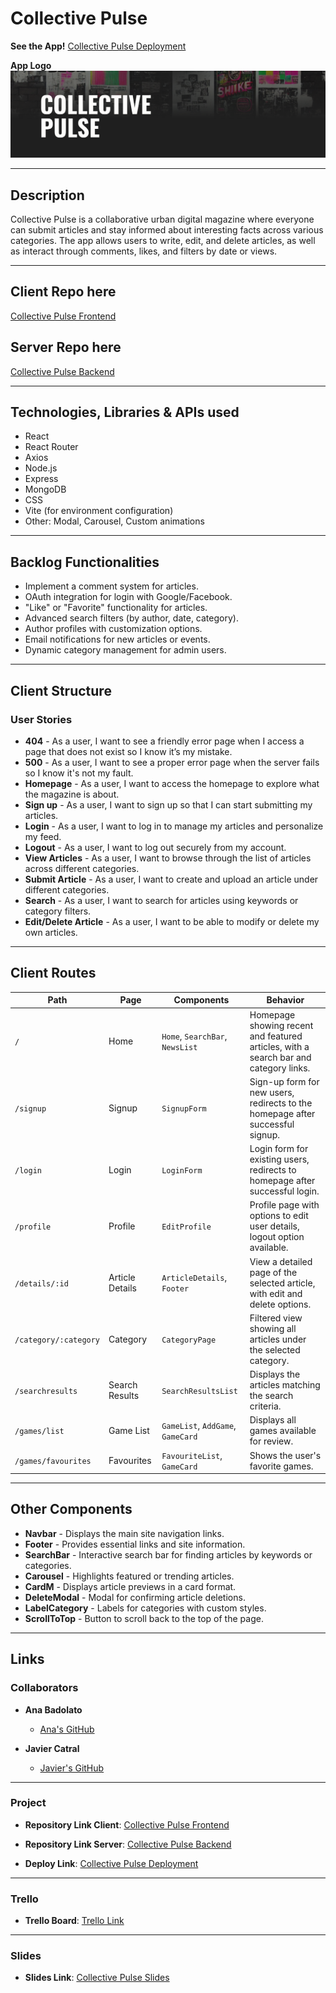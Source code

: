 # Collective Pulse

**See the App!** [Collective Pulse Deployment](https://collective-pulse.netlify.app/)

**App Logo**  
![App Logo](/public/cover.png)

---

## Description

Collective Pulse is a collaborative urban digital magazine where everyone can submit articles and stay informed about interesting facts across various categories. The app allows users to write, edit, and delete articles, as well as interact through comments, likes, and filters by date or views.

---

## Client Repo here

[Collective Pulse Frontend](https://github.com/ana-badolato/Collective-Pulse)

## Server Repo here

[Collective Pulse Backend](https://github.com/ana-badolato/Collective-Pulse-BackEnd)

---

## Technologies, Libraries & APIs used

- React
- React Router
- Axios
- Node.js
- Express
- MongoDB
- CSS
- Vite (for environment configuration)
- Other: Modal, Carousel, Custom animations

---

## Backlog Functionalities

- Implement a comment system for articles.
- OAuth integration for login with Google/Facebook.
- "Like" or "Favorite" functionality for articles.
- Advanced search filters (by author, date, category).
- Author profiles with customization options.
- Email notifications for new articles or events.
- Dynamic category management for admin users.

---

## Client Structure

### User Stories

- **404** - As a user, I want to see a friendly error page when I access a page that does not exist so I know it’s my mistake.
- **500** - As a user, I want to see a proper error page when the server fails so I know it's not my fault.
- **Homepage** - As a user, I want to access the homepage to explore what the magazine is about.
- **Sign up** - As a user, I want to sign up so that I can start submitting my articles.
- **Login** - As a user, I want to log in to manage my articles and personalize my feed.
- **Logout** - As a user, I want to log out securely from my account.
- **View Articles** - As a user, I want to browse through the list of articles across different categories.
- **Submit Article** - As a user, I want to create and upload an article under different categories.
- **Search** - As a user, I want to search for articles using keywords or category filters.
- **Edit/Delete Article** - As a user, I want to be able to modify or delete my own articles.

---

## Client Routes

| Path                  | Page            | Components                        | Behavior                                                                             |
| --------------------- | --------------- | --------------------------------- | ------------------------------------------------------------------------------------ |
| `/`                   | Home            | `Home`, `SearchBar`, `NewsList`   | Homepage showing recent and featured articles, with a search bar and category links. |
| `/signup`             | Signup          | `SignupForm`                      | Sign-up form for new users, redirects to the homepage after successful signup.       |
| `/login`              | Login           | `LoginForm`                       | Login form for existing users, redirects to homepage after successful login.         |
| `/profile`            | Profile         | `EditProfile`                     | Profile page with options to edit user details, logout option available.             |
| `/details/:id`        | Article Details | `ArticleDetails`, `Footer`        | View a detailed page of the selected article, with edit and delete options.          |
| `/category/:category` | Category        | `CategoryPage`                    | Filtered view showing all articles under the selected category.                      |
| `/searchresults`      | Search Results  | `SearchResultsList`               | Displays the articles matching the search criteria.                                  |
| `/games/list`         | Game List       | `GameList`, `AddGame`, `GameCard` | Displays all games available for review.                                             |
| `/games/favourites`   | Favourites      | `FavouriteList`, `GameCard`       | Shows the user's favorite games.                                                     |

---

## Other Components

- **Navbar** - Displays the main site navigation links.
- **Footer** - Provides essential links and site information.
- **SearchBar** - Interactive search bar for finding articles by keywords or categories.
- **Carousel** - Highlights featured or trending articles.
- **CardM** - Displays article previews in a card format.
- **DeleteModal** - Modal for confirming article deletions.
- **LabelCategory** - Labels for categories with custom styles.
- **ScrollToTop** - Button to scroll back to the top of the page.

---

## Links

### Collaborators

- **Ana Badolato**

  - [Ana's GitHub](https://github.com/ana-badolato)

- **Javier Catral**
  - [Javier's GitHub](https://github.com/Javitocatral?tab=repositories)

---

### Project

- **Repository Link Client**: [Collective Pulse Frontend](https://github.com/ana-badolato/Collective-Pulse)
- **Repository Link Server**: [Collective Pulse Backend](https://github.com/ana-badolato/Collective-Pulse-BackEnd)

- **Deploy Link**: [Collective Pulse Deployment](https://collective-pulse.netlify.app/)

---

### Trello

- **Trello Board**: [Trello Link](https://trello.com)

---

### Slides

- **Slides Link**: [Collective Pulse Slides](https://docs.google.com/presentation/d/1mBY3Z9UhpIS8xq-L3wlFmV44iDgzPS0LzuFDQIpFIS8/edit?usp=sharing)

